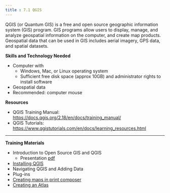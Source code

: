 ```yaml
---
title : 7.1 QGIS
---
```

QGIS (or Quantum GIS) is a free and open source geographic information system (GIS) program. GIS programs allow users to display, manage, and analyze geospatial information on the computer, and create map products. Geospatial data that can be used in GIS includes aerial imagery, GPS data, and spatial datasets.  

**Skills and Technology Needed**

* Computer with 
  * Windows, Mac, or Linux operating system
  * Sufficient free disk space (approx 10GB) and administrator rights to install software
* Geospatial data
* Recommended: computer mouse

**Resources**

* QGIS Training Manual: https://docs.qgis.org/2.18/en/docs/training_manual/
* QGIS Tutorials: https://www.qgistutorials.com/en/docs/learning_resources.html 

***

**Training Materials**

* Introduction to Open Source GIS and QGIS
  * Presentation [pdf](https://drive.google.com/open?id=1IQNWSBSHlWgJ-5v4P8wXE2ELn8UfsFrq)
* [Installing QGIS](https://hotosm.github.io/toolbox/pages/data-use-and-analysis/7.1.1-installing-qgis/) 
* Navigating QGIS and Adding Data
* Plug-ins
* [Creating maps in print composer](https://hotosm.github.io/toolbox/pages/data-use-and-analysis/7.1.4-creating-maps-in-print-composer/)
* [Creating an Atlas](https://hotosm.github.io/toolbox/pages/data-use-and-analysis/7.1.5-creating-an-atlas-in-qgis/)
